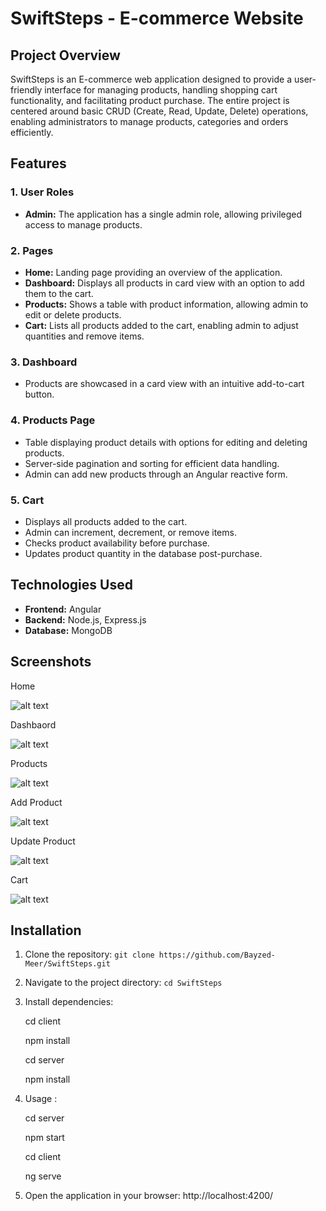# SwiftSteps - E-commerce Website

## Project Overview

SwiftSteps is an E-commerce web application designed to provide a user-friendly interface for managing products, handling shopping cart functionality, and facilitating product purchase. The entire project is centered around basic CRUD (Create, Read, Update, Delete) operations, enabling administrators to manage products, categories and orders efficiently.

## Features

### 1. User Roles

- **Admin:** The application has a single admin role, allowing privileged access to manage products.

### 2. Pages

- **Home:** Landing page providing an overview of the application.
- **Dashboard:** Displays all products in card view with an option to add them to the cart.
- **Products:** Shows a table with product information, allowing admin to edit or delete products.
- **Cart:** Lists all products added to the cart, enabling admin to adjust quantities and remove items.

### 3. Dashboard

- Products are showcased in a card view with an intuitive add-to-cart button.

### 4. Products Page

- Table displaying product details with options for editing and deleting products.
- Server-side pagination and sorting for efficient data handling.
- Admin can add new products through an Angular reactive form.

### 5. Cart

- Displays all products added to the cart.
- Admin can increment, decrement, or remove items.
- Checks product availability before purchase.
- Updates product quantity in the database post-purchase.

## Technologies Used

- **Frontend:** Angular
- **Backend:** Node.js, Express.js
- **Database:** MongoDB

## Screenshots

Home

![alt text](client/src/assets/images/home.png)

Dashbaord

![alt text](client/src/assets/images/dashboard.png)

Products

![alt text](client/src/assets/images/product.png)

Add Product

![alt text](client/src/assets/images/add-product.png)

Update Product

![alt text](client/src/assets/images/edit-product.png)

Cart

![alt text](client/src/assets/images/cart.png)

## Installation

1. Clone the repository: `git clone https://github.com/Bayzed-Meer/SwiftSteps.git`
2. Navigate to the project directory: `cd SwiftSteps`
3. Install dependencies:

   cd client

   npm install

   cd server

   npm install

4. Usage :

   cd server

   npm start

   cd client

   ng serve

5. Open the application in your browser: http://localhost:4200/
